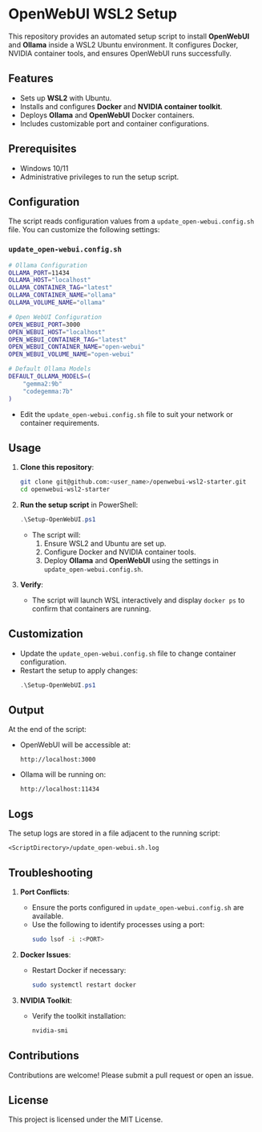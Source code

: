 # OpenWebUI WSL2 Setup

This repository provides an automated setup script to install **OpenWebUI** and **Ollama** inside a WSL2 Ubuntu environment. It configures Docker, NVIDIA container tools, and ensures OpenWebUI runs successfully.

## Features

- Sets up **WSL2** with Ubuntu.
- Installs and configures **Docker** and **NVIDIA container toolkit**.
- Deploys **Ollama** and **OpenWebUI** Docker containers.
- Includes customizable port and container configurations.

## Prerequisites

- Windows 10/11
- Administrative privileges to run the setup script.

## Configuration

The script reads configuration values from a `update_open-webui.config.sh` file. You can customize the following settings:

### `update_open-webui.config.sh`
```bash
# Ollama Configuration
OLLAMA_PORT=11434
OLLAMA_HOST="localhost"
OLLAMA_CONTAINER_TAG="latest"
OLLAMA_CONTAINER_NAME="ollama"
OLLAMA_VOLUME_NAME="ollama"

# Open WebUI Configuration
OPEN_WEBUI_PORT=3000
OPEN_WEBUI_HOST="localhost"
OPEN_WEBUI_CONTAINER_TAG="latest"
OPEN_WEBUI_CONTAINER_NAME="open-webui"
OPEN_WEBUI_VOLUME_NAME="open-webui"

# Default Ollama Models
DEFAULT_OLLAMA_MODELS=(
    "gemma2:9b"
    "codegemma:7b"
)
```

- Edit the `update_open-webui.config.sh` file to suit your network or container requirements.

## Usage

1. **Clone this repository**:
   ```bash
   git clone git@github.com:<user_name>/openwebui-wsl2-starter.git
   cd openwebui-wsl2-starter
   ```

2. **Run the setup script** in PowerShell:
   ```powershell
   .\Setup-OpenWebUI.ps1
   ```

   - The script will:
     1. Ensure WSL2 and Ubuntu are set up.
     2. Configure Docker and NVIDIA container tools.
     3. Deploy **Ollama** and **OpenWebUI** using the settings in `update_open-webui.config.sh`.

3. **Verify**:
   - The script will launch WSL interactively and display `docker ps` to confirm that containers are running.

## Customization

- Update the `update_open-webui.config.sh` file to change container configuration.
- Restart the setup to apply changes:
   ```powershell
   .\Setup-OpenWebUI.ps1
   ```

## Output

At the end of the script:
- OpenWebUI will be accessible at:
   ```
   http://localhost:3000
   ```
- Ollama will be running on:
   ```
   http://localhost:11434
   ```

## Logs

The setup logs are stored in a file adjacent to the running script:
```plaintext
<ScriptDirectory>/update_open-webui.sh.log
```

## Troubleshooting

1. **Port Conflicts**:
   - Ensure the ports configured in `update_open-webui.config.sh` are available.
   - Use the following to identify processes using a port:
     ```bash
     sudo lsof -i :<PORT>
     ```

2. **Docker Issues**:
   - Restart Docker if necessary:
     ```bash
     sudo systemctl restart docker
     ```

3. **NVIDIA Toolkit**:
   - Verify the toolkit installation:
     ```bash
     nvidia-smi
     ```

## Contributions

Contributions are welcome! Please submit a pull request or open an issue.

## License

This project is licensed under the MIT License.
